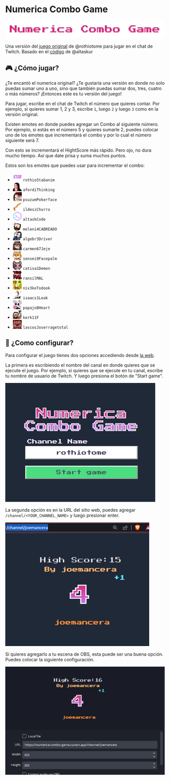 # Numerica Combo Game
![numerica-logo](./src/assets/Numerica%20Combo%20Game.png)

Una versión del [juego original](https://github.com/rothiotome/numerica-twitch) de @rothiotome
para jugar en el chat de Twitch. Basado en el [código](https://github.com/JavierBalonga/numerica-game) de @altaskur

## 🎮 ¿Cómo jugar?

¿Te encantó el numerica original? ¿Te gustaría una versión en donde no solo puedas sumar uno a uno, sino que también puedas sumar dos, tres, cuatro o más números? ¡Entonces este es tu versión del juego!

Para jugar, escribe en el chat de Twitch el número que quieres contar. Por ejemplo, si quieres sumar 1, 2 y 3, escribe `1`, luego `2` y luego `3` como en la versión original. 

Existen emotes en donde puedes agregar un Combo al siguiente número. Por ejemplo, si estás en el número 5 y quieres sumarle 2, puedes colocar uno de los emotes que incrementará el combo y por lo cual el número siguiente será 7. 

Con esto se incrementará el HightScore más rápido. Pero ojo, no dura mucho tiempo. Así que date prisa y suma muchos puntos.

Estos son los emotes que puedes usar para incrementar el combo:

- ![rothioStabanim](./src/assets/combo-emotes/rothioStabanim.gif) `rothioStabanim`
- ![afordiThinking](./src/assets/combo-emotes/afordiThinking.gif) `afordiThinking`
- ![psuzumPokerface](./src/assets/combo-emotes/psuzumPokerface.gif) `psuzumPokerface`
- ![ildesiChurro](./src/assets/combo-emotes/ildesiChurro.gif) `ildesiChurro`
- ![altaskCode](./src/assets/combo-emotes/altaskCode.gif) `altaskCode`
- ![meleni4CABREADO](./src/assets/combo-emotes/meleni4CABREADO.gif) `meleni4CABREADO`
- ![algebr3Driver](./src/assets/combo-emotes/algebr3Driver.gif) `algebr3Driver`
- ![carmen67Jeje](./src/assets/combo-emotes/carmen67Jeje.gif) `carmen67Jeje`
- ![sensei9Facepalm](./src/assets/combo-emotes/sensei9Facepalm.gif) `sensei9Facepalm`
- ![catisa1Demon](./src/assets/combo-emotes/catisa1Demon.gif) `catisa1Demon`
- ![ransilMAL](./src/assets/combo-emotes/ransilMAL.gif) `ransilMAL`
- ![niv3keTodook](./src/assets/combo-emotes/niv3keTodook.gif) `niv3keTodook`
- ![isaacs1Leak](./src/assets/combo-emotes/isaacs1Leak.gif) `isaacs1Leak`
- ![papajo8Heart](./src/assets/combo-emotes/papajo8Heart.gif) `papajo8Heart`
- ![kerk11F](./src/assets/combo-emotes/kerk11F.gif) `kerk11F`
- ![lascosJoserragetotal](./src/assets/combo-emotes/lascosJoserragetotal.gif) `lascosJoserragetotal`
  

## 🔧 ¿Como configurar?

Para configurar el juego tienes dos opciones accediendo desde [la web](https://numerica-combo-game.vercel.app/).

La primera es escribiendo el nombre del canal en donde quieres que se ejecute el juego. Por ejemplo, si quieres que se ejecute en tu canal, escribe tu nombre de usuario de Twitch. Y luego presiona el botón de "Start game".

![configuración inicial](./src/assets/numerica-combo.png)

La segunda opción es en la URL del sitio web, puedes agregar `/channel/<YOUR_CHANNEL_NAME>` y luego presionar enter.

![configuración desde URL](./src/assets/url-setting.png)

Si quieres agregarlo a tu escena de OBS, esta puede ser una buena opción. Puedes colocar la siguiente configuración.

![configuración desde OBS](./src/assets/obs-configuration.png)